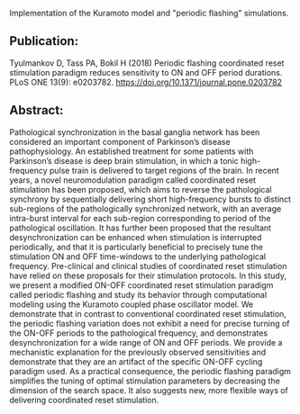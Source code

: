 Implementation of the Kuramoto model and "periodic flashing" simulations. 

## Publication:
Tyulmankov D, Tass PA, Bokil H (2018) Periodic flashing coordinated reset stimulation paradigm reduces sensitivity to ON and OFF period durations. PLoS ONE 13(9): e0203782. https://doi.org/10.1371/journal.pone.0203782

## Abstract:
Pathological synchronization in the basal ganglia network has been considered an important component of Parkinson’s disease pathophysiology. An established treatment for some patients with Parkinson’s disease is deep brain stimulation, in which a tonic high-frequency pulse train is delivered to target regions of the brain. In recent years, a novel neuromodulation paradigm called coordinated reset stimulation has been proposed, which aims to reverse the pathological synchrony by sequentially delivering short high-frequency bursts to distinct sub-regions of the pathologically synchronized network, with an average intra-burst interval for each sub-region corresponding to period of the pathological oscillation. It has further been proposed that the resultant desynchronization can be enhanced when stimulation is interrupted periodically, and that it is particularly beneficial to precisely tune the stimulation ON and OFF time-windows to the underlying pathological frequency. Pre-clinical and clinical studies of coordinated reset stimulation have relied on these proposals for their stimulation protocols. In this study, we present a modified ON-OFF coordinated reset stimulation paradigm called periodic flashing and study its behavior through computational modeling using the Kuramoto coupled phase oscillator model. We demonstrate that in contrast to conventional coordinated reset stimulation, the periodic flashing variation does not exhibit a need for precise turning of the ON-OFF periods to the pathological frequency, and demonstrates desynchronization for a wide range of ON and OFF periods. We provide a mechanistic explanation for the previously observed sensitivities and demonstrate that they are an artifact of the specific ON-OFF cycling paradigm used. As a practical consequence, the periodic flashing paradigm simplifies the tuning of optimal stimulation parameters by decreasing the dimension of the search space. It also suggests new, more flexible ways of delivering coordinated reset stimulation.
